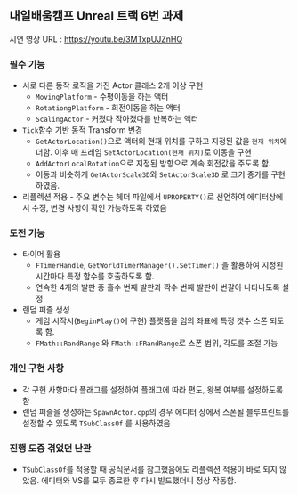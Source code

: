 ## 내일배움캠프 Unreal 트랙 6번 과제
시연 영상 URL : https://youtu.be/3MTxpUJZnHQ

### 필수 기능
+ 서로 다른 동작 로직을 가진 Actor 클래스 2개 이상 구현
    + `MovingPlatform` - 수평이동을 하는 액터
    + `RotationgPlatform` - 회전이동을 하는 액터
    + `ScalingActor` - 커졌다 작아졌다를 반복하는 액터
+ `Tick`함수 기반 동적 Transform 변경
  + `GetActorLocation()`으로 액터의 현재 위치를 구하고 지정된 값을 `현재 위치`에 더함. 이후 매 프레임 `SetActorLocation(현재 위치)`로 이동을 구현
  + `AddActorLocalRotation`으로 지정된 방향으로 계속 회전값을 주도록 함.
  + 이동과 비슷하게 `GetActorScale3D`와 `SetActorScale3D` 로 크기 증가를 구현하였음.
+ 리플렉션 적용 - 주요 변수는 헤더 파일에서 `UPROPERTY()`로 선언하여 에디터상에서 수정, 변경 사항이 확인 가능하도록 하였음

### 도전 기능
+ 타이머 활용
  + `FTimerHandle`, `GetWorldTimerManager().SetTimer()` 을 활용하여 지정된 시간마다 특정 함수를 호출하도록 함.
  + 연속한 4개의 발판 중 홀수 번째 발판과 짝수 번째 발판이 번갈아 나타나도록 설정
+ 랜덤 퍼즐 생성
  + 게임 시작시(`BeginPlay()`에 구현) 플랫폼을 임의 좌표에 특정 갯수 스폰 되도록 함.
  + `FMath::RandRange` 와 `FMath::FRandRange`로 스폰 범위, 각도를 조절 가능

### 개인 구현 사항
+ 각 구현 사항마다 플래그를 설정하여 플래그에 따라 편도, 왕복 여부를 설정하도록 함
+ 랜덤 퍼즐을 생성하는 `SpawnActor.cpp`의 경우 에디터 상에서 스폰될 블루프린트를 설정할 수 있도록 `TSubClassOf` 를 사용하였음

### 진행 도중 겪었던 난관
+ `TSubClassOf`를 적용할 때 공식문서를 참고했음에도 리플렉션 적용이 바로 되지 않았음. 에디터와 VS를 모두 종료한 후 다시 빌드했더니 정상 작동함.
